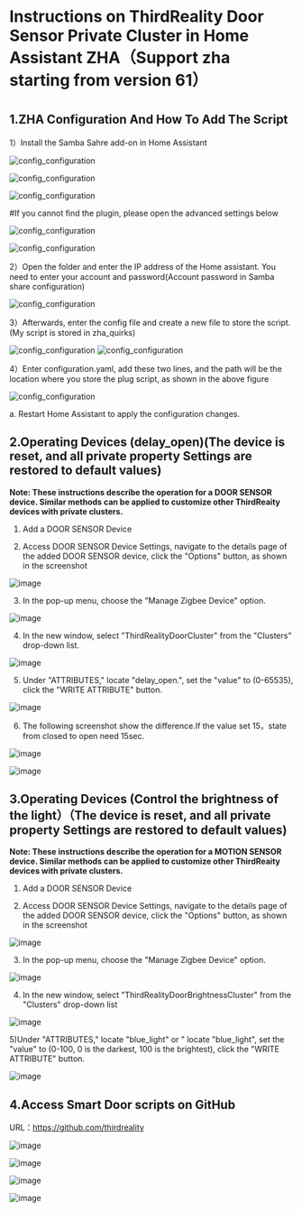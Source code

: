 # Instructions on ThirdReality Door Sensor Private Cluster in Home Assistant ZHA（Support zha starting from version 61）

#
## 1.ZHA Configuration And How To Add The Script 

1）Install the Samba Sahre add-on in Home Assistant

![config_configuration](assets/motion/14.png)


![config_configuration](assets/motion/15.png)


![config_configuration](assets/motion/17.png)

#If you cannot find the plugin, please open the advanced settings below

![config_configuration](assets/motion/18.png)


![config_configuration](assets/motion/16.png)


2）Open the folder and enter the IP address of the Home assistant. You need to enter your account and password(Account password in Samba share configuration)

![config_configuration](assets/motion/19.png)

3）Afterwards, enter the config file and create a new file to store the script. (My script is stored in zha_quirks)

![config_configuration](assets/motion/20.png)
![config_configuration](assets/motion/23.png)

4）Enter configuration.yaml, add these two lines, and the path will be the location where you store the plug script, as shown in the above figure

![config_configuration](assets/motion/22.png)


a. Restart Home Assistant to apply the configuration changes.

## 2.Operating Devices (delay_open)(The device is reset, and all private property Settings are restored to default values)

**Note: These instructions describe the operation for a DOOR SENSOR device. Similar methods can be applied to customize other ThirdReaity devices with private clusters.**

1) Add a DOOR SENSOR Device

2) Access DOOR SENSOR Device Settings, navigate to the details page of the added DOOR SENSOR device, click the "Options" button, as shown in the screenshot

![image](assets/door/2.png)

3) In the pop-up menu, choose the "Manage Zigbee Device" option.

![image](assets/door/11.png)

4) In the new window, select "ThirdRealityDoorCluster" from the "Clusters" drop-down list.

![image](assets/door/3.png)

5) Under "ATTRIBUTES," locate "delay_open.", set the "value" to (0-65535), click the "WRITE ATTRIBUTE" button.

![image](assets/door/4.png)

6) The following screenshot show the difference.If the value set 15，state from closed to open need 15sec.

![image](assets/door/5.png)

![image](assets/door/6.png)


## 3.Operating Devices (Control the brightness of the light）（The device is reset, and all private property Settings are restored to default values)

**Note: These instructions describe the operation for a MOTION SENSOR device. Similar methods can be applied to customize other ThirdReaity devices with private clusters.**

1) Add a DOOR SENSOR Device

2) Access DOOR SENSOR Device Settings, navigate to the details page of the added DOOR SENSOR device, click the "Options" button, as shown in the screenshot

![image](assets/door/2.png)

3) In the pop-up menu, choose the "Manage Zigbee Device" option.

![image](assets/door/11.png)

4) In the new window, select "ThirdRealityDoorBrightnessCluster" from the "Clusters" drop-down list

![image](assets/door/12.png)

5)Under "ATTRIBUTES," locate "blue_light" or " locate "blue_light", set the "value" to (0-100,    0 is the darkest, 100 is the brightest), click the "WRITE ATTRIBUTE" button.

![image](assets/door/14.png)


## 4.Access Smart Door scripts on GitHub

URL：https://github.com/thirdreality

![image](assets/door/7.png)

![image](assets/door/8.png)

![image](assets/door/9.png)

![image](assets/door/10.png)


